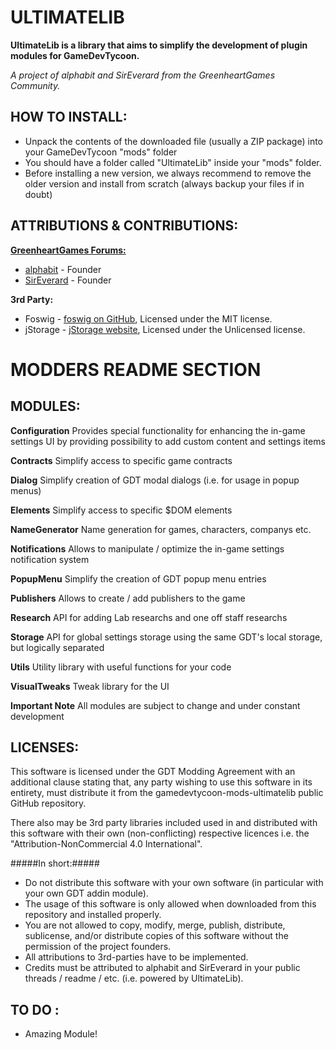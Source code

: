 ULTIMATELIB
=============================
**UltimateLib is a library that aims to simplify the development of plugin modules for GameDevTycoon.**

*A project of alphabit and SirEverard from the GreenheartGames Community.*




HOW TO INSTALL:
--------------
- Unpack the contents of the downloaded file (usually a ZIP package) into your GameDevTycoon "mods" folder
- You should have a folder called "UltimateLib" inside your "mods" folder.
- Before installing a new version, we always recommend to remove the older version and install from scratch (always backup your files if in doubt)


ATTRIBUTIONS & CONTRIBUTIONS:
--------------

**<a href="http://forum.greenheartgames.com/">GreenheartGames Forums:</a>**
- <a href="hhttps://github.com/abesco/">alphabit</a> - Founder
- <a href="https://github.com/SirEverard/">SirEverard</a> - Founder

**3rd Party:**
- Foswig - <a href="https://github.com/mrsharpoblunto/foswig.js/">foswig on GitHub</a>, Licensed under the MIT license.
- jStorage - <a href="http://www.jstorage.info/">jStorage website</a>, Licensed under the Unlicensed license. 

MODDERS README SECTION
=============================
MODULES:
--------------
**Configuration**
Provides special functionality for enhancing the in-game settings UI
by providing possibility to add custom content and settings items

**Contracts**
Simplify access to specific game contracts

**Dialog**
Simplify creation of GDT modal dialogs (i.e. for usage in popup menus)

**Elements**
Simplify access to specific $DOM elements 

**NameGenerator**
Name generation for games, characters, companys etc.

**Notifications**
Allows to manipulate / optimize the in-game settings notification system

**PopupMenu**
Simplify the creation of GDT popup menu entries

**Publishers**
Allows to create / add publishers to the game

**Research**
API for adding Lab researchs and one off staff researchs

**Storage**
API for global settings storage using the same GDT's local storage, but logically separated

**Utils**
Utility library with useful functions for your code

**VisualTweaks**
Tweak library for the UI


**Important Note**
All modules are subject to change and under constant development

LICENSES:
--------------
This software is licensed under the GDT Modding Agreement with an additional clause stating that,
any party wishing to use this software in its entirety, must distribute it from the gamedevtycoon-mods-ultimatelib
public GitHub repository.

There also may be 3rd party libraries included used in and distributed with this software with their own (non-conflicting)
respective licences i.e. the "Attribution-NonCommercial 4.0 International".

#####In short:#####

- Do not distribute this software with your own software (in particular with your own GDT addin module).
- The usage of this software is only allowed when downloaded from this repository and installed properly.
- You are not allowed to copy, modify, merge, publish, distribute, sublicense, and/or distribute copies of this software without the permission of the project founders.
- All attributions to 3rd-parties have to be implemented.
- Credits must be attributed to alphabit and SirEverard in your public threads / readme / etc. (i.e. powered by UltimateLib).
 

TO DO :
-------------

- Amazing Module!



